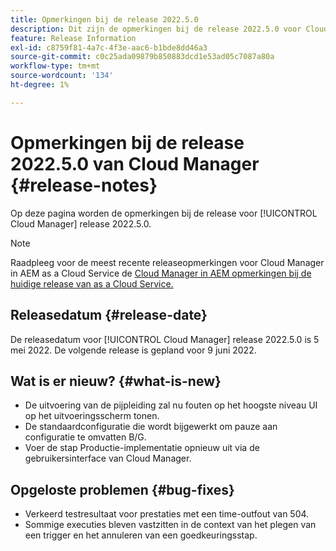 ```yaml
---
title: Opmerkingen bij de release 2022.5.0
description: Dit zijn de opmerkingen bij de release 2022.5.0 voor Cloud Manager.
feature: Release Information
exl-id: c8759f81-4a7c-4f3e-aac6-b1bde8dd46a3
source-git-commit: c0c25ada09879b850883dcd1e53ad05c7087a80a
workflow-type: tm+mt
source-wordcount: '134'
ht-degree: 1%

---
```


# Opmerkingen bij de release 2022.5.0 van Cloud Manager {#release-notes}

Op deze pagina worden de opmerkingen bij de release voor [!UICONTROL Cloud Manager] release 2022.5.0.

>[!NOTE]
>
>Raadpleeg voor de meest recente releaseopmerkingen voor Cloud Manager in AEM as a Cloud Service de [Cloud Manager in AEM opmerkingen bij de huidige release van as a Cloud Service.](https://experienceleague.adobe.com/docs/experience-manager-cloud-service/content/implementing/using-cloud-manager/release-notes-cloud-manager/release-notes-cm-current.html)

## Releasedatum {#release-date}

De releasedatum voor [!UICONTROL Cloud Manager] release 2022.5.0 is 5 mei 2022. De volgende release is gepland voor 9 juni 2022.

## Wat is er nieuw? {#what-is-new}

* De uitvoering van de pijpleiding zal nu fouten op het hoogste niveau UI op het uitvoeringsscherm tonen.
* De standaardconfiguratie die wordt bijgewerkt om pauze aan configuratie te omvatten B/G.
* Voer de stap Productie-implementatie opnieuw uit via de gebruikersinterface van Cloud Manager.

## Opgeloste problemen {#bug-fixes}

* Verkeerd testresultaat voor prestaties met een time-outfout van 504.
* Sommige executies bleven vastzitten in de context van het plegen van een trigger en het annuleren van een goedkeuringsstap.
